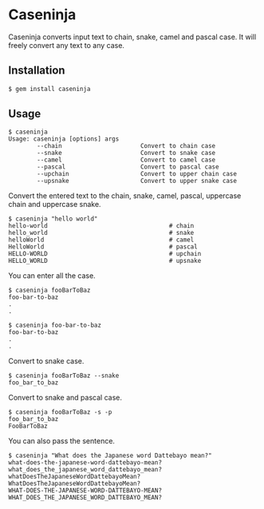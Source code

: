 # Caseninja

Caseninja converts input text to chain, snake, camel and pascal case. It will freely convert any text to any case.

## Installation

```ruby
$ gem install caseninja
```

## Usage

```
$ caseninja
Usage: caseninja [options] args
        --chain                      Convert to chain case
        --snake                      Convert to snake case
        --camel                      Convert to camel case
        --pascal                     Convert to pascal case
        --upchain                    Convert to upper chain case
        --upsnake                    Convert to upper snake case
```

Convert the entered text to the chain, snake, camel, pascal, uppercase chain and uppercase snake.

```
$ caseninja "hello world"
hello-world                                  # chain
hello_world                                  # snake
helloWorld                                   # camel
HelloWorld                                   # pascal
HELLO-WORLD                                  # upchain
HELLO_WORLD                                  # upsnake
```

You can enter all the case.

```
$ caseninja fooBarToBaz
foo-bar-to-baz
.
.

$ caseninja foo-bar-to-baz
foo-bar-to-baz
.
.
```

Convert to snake case.

```
$ caseninja fooBarToBaz --snake
foo_bar_to_baz
```

Convert to snake and pascal case.

```
$ caseninja fooBarToBaz -s -p
foo_bar_to_baz
FooBarToBaz
```

You can also pass the sentence.

```
$ caseninja "What does the Japanese word Dattebayo mean?"
what-does-the-japanese-word-dattebayo-mean?
what_does_the_japanese_word_dattebayo_mean?
whatDoesTheJapaneseWordDattebayoMean?
WhatDoesTheJapaneseWordDattebayoMean?
WHAT-DOES-THE-JAPANESE-WORD-DATTEBAYO-MEAN?
WHAT_DOES_THE_JAPANESE_WORD_DATTEBAYO_MEAN?
```
